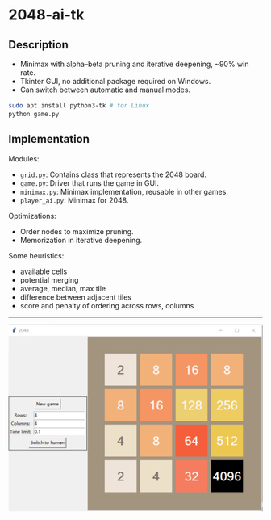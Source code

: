 # 2048-ai-tk

## Description
- Minimax with alpha–beta pruning and iterative deepening, ~90% win rate.
- Tkinter GUI, no additional package required on Windows.
- Can switch between automatic and manual modes.

```bash
sudo apt install python3-tk # for Linux
python game.py
```

## Implementation
Modules:
- `grid.py`: Contains class that represents the 2048 board.
- `game.py`: Driver that runs the game in GUI.
- `minimax.py`: Minimax implementation, reusable in other games.
- `player_ai.py`: Minimax for 2048.

Optimizations:
- Order nodes to maximize pruning.
- Memorization in iterative deepening.

Some heuristics:
- available cells
- potential merging
- average, median, max tile
- difference between adjacent tiles
- score and penalty of ordering across rows, columns

---
![2048](4096.png)
